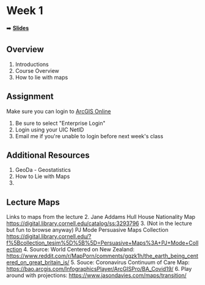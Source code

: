 <!-- .slide: data-background="./Images/header.svg" data-background-repeat="none" data-background-size="40% 40%" data-background-position="center 10%" class="header" -->
# Week 1

<!-- Put a link to the slides so that students can find them -->

➡️ [**Slides**](https://shelleyhoover.github.io/UPP4652021/Slides/revealjsSlides/week1.html#/1)


## Overview
1. Introductions
2. Course Overview
3. How to lie with maps

## Assignment

Make sure you can login to [ArcGIS Online](https://univofillinois.maps.arcgis.com/)

1. Be sure to select "Enterprise Login"
2. Login using your UIC NetID
3. Email me if you're unable to login before next week's class 

## Additional Resources

1. GeoDa - Geostatistics 
2. How to Lie with Maps 
3. 

## Lecture Maps
Links to maps from the lecture
2. Jane Addams Hull House Nationality Map https://digital.library.cornell.edu/catalog/ss:3293796
3. (Not in the lecture but fun to browse anyway) PJ Mode Persuasive Maps Collection https://digital.library.cornell.edu/?f%5Bcollection_tesim%5D%5B%5D=Persuasive+Maps%3A+PJ+Mode+Collection 
4. Source: World Centered on New Zealand: https://www.reddit.com/r/MapPorn/comments/gqzk1h/the_earth_being_centered_on_great_britain_is/ 
5. Souce: Coronavirus Continuum of Care Map: https://bao.arcgis.com/InfographicsPlayer/ArcGISPro/BA_Covid19/
6. Play around with projections: https://www.jasondavies.com/maps/transition/
